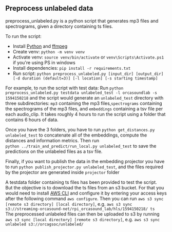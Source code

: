 ## Preprocess unlabeled data

preprocess_unlabeled.py is a python script that generates mp3 files and spectrograms, given a directory containing ts files.

To run the script:

-   Install [Python](https://www.python.org/) and [ffmpeg](https://ffmpeg.org/)
-   Create venv: `python -m venv venv`
-   Activate venv: `source venv/bin/activate` or `venv\Scripts\Activate.ps1` if you're using PS in windows
-   Install dependencies: `pip install -r requirements.txt`
-   Run script: `python preprocess_unlabeled.py [input_dir] [output_dir] [-d duration (default=3)] [-l location] [-s starting timestamp]`

For example, to run the script with test data:
Run `python preprocess_unlabeled.py testdata unlabeled_test -l orcasoundlab -s 1594150218` and the script would generate an `unlabeled_test` directory with three subdirectories: `mp3` containing the mp3 files,`spectrograms` containing the spectrograms of the mp3 files, and `embeddings` containing a tsv file per each audio_clip. It takes roughly 4 hours to run the script using a folder that contains 6 hours of data. 

Once you have the 3 folders, you have to run `python get_distances.py unlabeled_test` to concatenate all of the embeddings, compute the distances and information metrics. Then run  
`python ../train_and_predict/run_local.py unlabeled_test` to save the predictions on the unlabeled files as a tsv file.

Finally, if you want to publish the data in the embedding projector you have to run `python publish_projector.py unlabeled_test`, and the files required by the projector are generated inside `projector` folder

A testdata folder containing ts files has been provided to test the script.  
But the objective is to download the ts files from an s3 bucket. For that you would need to install [AWS CLI](https://aws.amazon.com/cli/) and configure it by entering your access keys after the following command `aws configure`. Then you can run `aws s3 sync [remote s3 directory] [local directory]`, e.g. `aws s3 sync s3://streaming-orcasound-net/rpi_orcasound_lab/hls/1594150218/ ts`  
The preprocessed unlabeled files can then be uploaded to s3 by running `aws s3 sync [local directory] [remote s3 directory]`, e.g. `aws s3 sync unlabeled s3://orcagsoc/unlabeled/`
